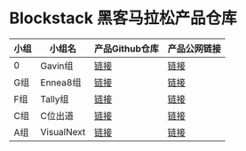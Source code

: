 # Blockstack 黑客马拉松产品仓库

|小组|小组名|产品Github仓库|产品公网链接|
|--|--|--|--|
| 0 |Gavin组| [链接](https://github.com/BlockstackYikuaiCourse/Blockstack-MessageBoard) | [链接](https://bsmessboard.netlify.app)|
| G组 |Ennea8组| [链接](https://github.com/ennea8/XBoard.git) | [链接](https://xboard.netlify.app/)|
| F组 |Tally组| [链接](https://github.com/oneblocktest/blockstack-tally) | [链接](https://blockstack-tally.netlify.app)|
| C组 |C位出道| [链接](https://github.com/yadongcao/decentralization_dataset_fair) | [链接](https://org.modao.cc/app/09c38a2def80b1961fe68105e7224c8160ad352f?simulator_type=device&sticky#screen=sk95wz48l4nwc90)|
| A组 |VisualNext| [链接](https://block.vnvideogo.com) | [链接](https://block.vnvideogo.com)|
